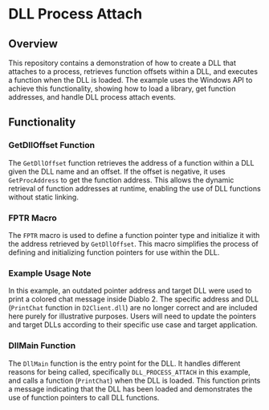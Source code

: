 # DLL Process Attach

## Overview

This repository contains a demonstration of how to create a DLL that attaches to a process, retrieves function offsets within a DLL, and executes a function when the DLL is loaded. The example uses the Windows API to achieve this functionality, showing how to load a library, get function addresses, and handle DLL process attach events.

## Functionality

### GetDllOffset Function

The `GetDllOffset` function retrieves the address of a function within a DLL given the DLL name and an offset. If the offset is negative, it uses `GetProcAddress` to get the function address. This allows the dynamic retrieval of function addresses at runtime, enabling the use of DLL functions without static linking.

### FPTR Macro

The `FPTR` macro is used to define a function pointer type and initialize it with the address retrieved by `GetDllOffset`. This macro simplifies the process of defining and initializing function pointers for use within the DLL.

### Example Usage Note

In this example, an outdated pointer address and target DLL were used to print a colored chat message inside Diablo 2. The specific address and DLL (`PrintChat` function in `D2Client.dll`) are no longer correct and are included here purely for illustrative purposes. Users will need to update the pointers and target DLLs according to their specific use case and target application.


### DllMain Function

The `DllMain` function is the entry point for the DLL. It handles different reasons for being called, specifically `DLL_PROCESS_ATTACH` in this example, and calls a function (`PrintChat`) when the DLL is loaded. This function prints a message indicating that the DLL has been loaded and demonstrates the use of function pointers to call DLL functions.
